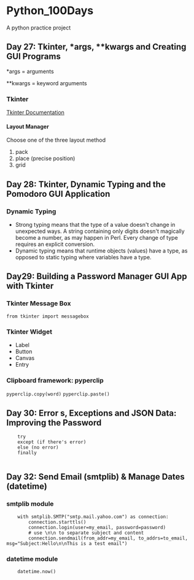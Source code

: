 # Python_100Days
A python practice project



## Day 27: Tkinter, *args, **kwargs and Creating GUI Programs

*args = arguments

**kwargs = keyword arguments

### Tkinter
[Tkinter Documentation](http://tcl.tk/man/tcl8.6/TkCmd/entry.html)
#### Layout Manager
Choose one of the three layout method
1. pack
2. place (precise position)
3. grid

## Day 28:  Tkinter, Dynamic Typing and the Pomodoro GUI Application

### Dynamic Typing
- Strong typing means that the type of a value doesn't change in unexpected ways. A string containing only digits doesn't magically become a number, as may happen in Perl. Every change of type requires an explicit conversion.
- Dynamic typing means that runtime objects (values) have a type, as opposed to static typing where variables have a type.

## Day29: Building a Password Manager GUI App with Tkinter

### Tkinter Message Box
`from tkinter import messagebox`

### Tkinter Widget
- Label
- Button
- Canvas
- Entry

### Clipboard framework: pyperclip

`pyperclip.copy(word)`
`pyperclip.paste()`

## Day 30:  Error   s, Exceptions and JSON Data: Improving the Password
```
    try
    except (if there's error)
    else (no error)
    finally
    
```

## Day 32: Send Email (smtplib) & Manage Dates (datetime)
### smtplib module
```
    with smtplib.SMTP("smtp.mail.yahoo.com") as connection:
        connection.starttls()
        connection.login(user=my_email, password=password)
        # use \n\n to separate subject and content
        connection.sendmail(from_addr=my_email, to_addrs=to_email, msg="Subject:Hello\n\nThis is a test email")
```
### datetime module
```
    datetime.now()
```

